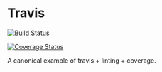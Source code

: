 # Travis

[![Build Status](https://travis-ci.com/kylematoba/travis.svg?branch=master)](https://travis-ci.com/kylematoba/travis)

<!---
[![Coverage Status](https://coveralls.io/repos/github/A-star-vengers/xword/badge.svg?branch=master)](https://coveralls.io/github/A-star-vengers/xword?branch=master)
-->
[![Coverage Status](https://coveralls.io/repos/github/kylematoba/travis/badge.svg?branch=master)](https://coveralls.io/github/kylematoba/travis?branch=master)


A canonical example of travis + linting + coverage.

